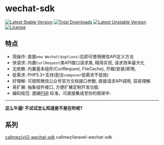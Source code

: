 wechat-sdk
==========

[![Latest Stable Version](https://poser.pugx.org/weikit/wechat-sdk/v/stable.svg)](https://packagist.org/packages/weikit/wechat-sdk)
[![Total Downloads](https://poser.pugx.org/weikit/wechat-sdk/downloads.svg)](https://packagist.org/packages/weikit/wechat-sdk)
[![Latest Unstable Version](https://poser.pugx.org/weikit/wechat-sdk/v/unstable.svg)](https://packagist.org/packages/weikit/wechat-sdk)
[![License](https://poser.pugx.org/weikit/wechat-sdk/license.svg)](https://packagist.org/packages/weikit/wechat-sdk)


## 特点

 - 简操作: 直接`new Wechat($options)`后即可使用微信API定义方法
 - 快请求: 内置`CurlRequest`类API接口请求类, 精简实现, 请求效率最大化
 - 无依赖: 内置基本组件(CurlRequest, FileCache), 开箱(安装)即用,
 - 低需求: PHP5.3+支持(配合`composer`低需求不低效)
 - 好理解: 可按照微信公众号官方文档接口参数, 直接请求API调用, 容易理解.
 - 易扩展: 抽象组件接口, 方便扩展定制开发功能.
 - 编码规范: 遵循[PSR](https://github.com/php-fig/fig-standards) 标准，可直接集成至你的框架中.
 
 ***
 **这么牛逼! 不试试怎么知道是不是在吹呢?**

## 系列

[callmez/yii2-wechat-sdk](https://github.com/callmez/yii2-wechat-sdk)
callmez/laravel-wechat-sdk